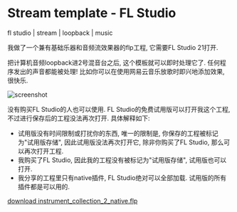 # Stream template - FL Studio
fl studio | stream | loopback | music

我做了一个兼有基础乐器和音频流效果器的flp工程, 它需要FL Studio 21打开.

把计算机音频loopback进2号混音台之后, 这个模板就可以即时处理它了. 任何程序发出的声音都能被处理! 比如你可以在使用网易云音乐放歌时即兴地添加效果, 很快乐.


![screenshot](./stream_template_screenshot.png)

没有购买FL Studio的人也可以使用. FL Studio的免费试用版可以打开我这个工程, 不过进行保存后的工程没法再次打开. 具体解释如下: 
- 试用版没有时间限制或打扰你的东西, 唯一的限制是, 你保存的工程被标记为"试用版存储", 因此试用版没法再次打开它, 除非你购买了FL Studio, 那么可以再次打开工程. 
- 我购买了FL Studio, 因此我的工程没有被标记为"试用版存储", 试用版也可以打开.
- 我分享的工程里只有native插件, FL Studio绝对可以全部加载. 试用版的所有插件都是可以用的.

<a href="instrument_collection_2_native.flp" download>download instrument_collection_2_native.flp</a>
